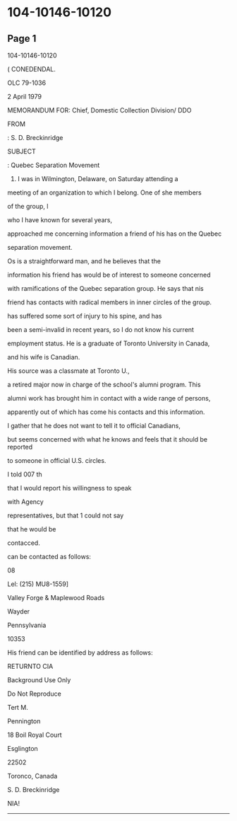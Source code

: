 # 104-10146-10120

## Page 1

104-10146-10120

( CONEDENDAL.

OLC 79-1036

2 April 1979

MEMORANDUM FOR: Chief, Domestic Collection Division/ DDO

FROM

: S. D. Breckinridge

SUBJECT

: Quebec Separation Movement

1. I was in Wilmington, Delaware, on Saturday attending a

meeting of an organization to which I belong. One of she members

of the group, l

who I have known for several years,

approached me concerning information a friend of his has on the Quebec

separation movement.

Os is a straightforward man, and he believes that the

information his friend has would be of interest to someone concerned

with ramifications of the Quebec separation group. He says that nis

friend has contacts with radical members in inner circles of the group.

has suffered some sort of injury to his spine, and has

been a semi-invalid in recent years, so I do not know his current

employment status. He is a graduate of Toronto University in Canada,

and his wife is Canadian.

His source was a classmate at Toronto U.,

a retired major now in charge of the school's alumni program. This

alumni work has brought him in contact with a wide range of persons,

apparently out of which has come his contacts and this information.

I gather that he does not want to tell it to official Canadians,

but seems concerned with what he knows and feels that it should be reported

to someone in official U.S. circles.

I told 007 th

that I would report his willingness to speak

with Agency

representatives, but that 1 could not say

that he would be

contacced.

can be contacted as follows:

08

Lel: (215) MU8-1559]

Valley Forge & Maplewood Roads

Wayder

Pennsylvania

10353

His friend can be identified by address as follows:

RETURNTO CIA

Background Use Only

Do Not Reproduce

Tert M.

Pennington

18 Boil Royal Court

Esglington

22502

Toronco, Canada

S. D. Breckinridge

NIA!

---

